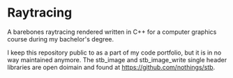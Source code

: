 # Raytracing

A barebones raytracing rendered written in C++ for a computer graphics course during my bachelor's degree.

I keep this repository public to as a part of my code portfolio, but it is in no way maintained anymore.
The stb_image and stb_image_write single header libraries are open doimain and found at https://github.com/nothings/stb.
